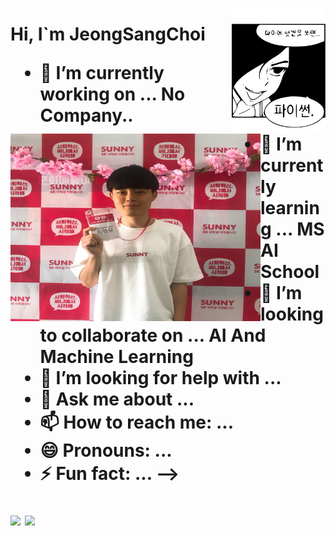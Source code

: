 
<img align = right src = "https://github.com/jeong-sang-choi/jeong-sang-choi/blob/main/python_file.svg" width = 150></h1>

<h1 font-size:10>Hi, I`m JeongSangChoi <img src = "https://github.com/jeong-sang-choi/jeong-sang-choi/blob/main/jeongsang.jpg" height = 300 width = 400 align = left>




- 🔭 I’m currently working on ...
No Company..
- 🌱 I’m currently learning ...
MS AI School
- 👯 I’m looking to collaborate on ...
AI And Machine Learning
- 🤔 I’m looking for help with ...
- 💬 Ask me about ...
- 📫 How to reach me: ...
- 😄 Pronouns: ...
- ⚡ Fun fact: ...
-->

<img src="https://img.shields.io/badge/Python-3776AB?style=for-the-badge&logo=Python&logoColor=white" display:inline>
<img src="https://img.shields.io/badge/React-61DAFB?style=for-the-badge&logo=React&logoColor=white">


